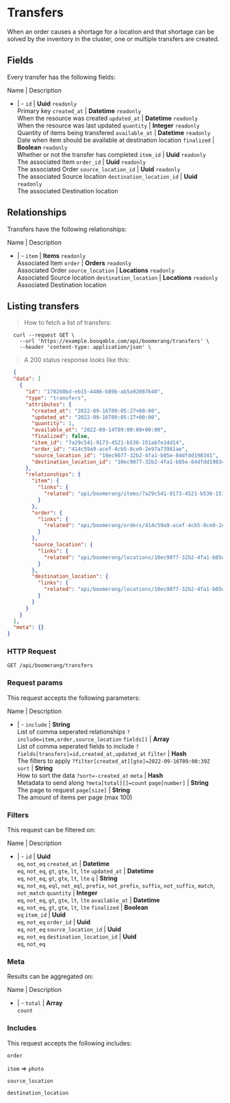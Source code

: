 # Transfers

When an order causes a shortage for a location and that shortage can be solved by the inventory in the cluster, one or multiple transfers are created.

## Fields
Every transfer has the following fields:

Name | Description
- | -
`id` | **Uuid** `readonly`<br>Primary key
`created_at` | **Datetime** `readonly`<br>When the resource was created
`updated_at` | **Datetime** `readonly`<br>When the resource was last updated
`quantity` | **Integer** `readonly`<br>Quantity of items being transfered
`available_at` | **Datetime** `readonly`<br>Date when item should be available at destination location
`finalized` | **Boolean** `readonly`<br>Whether or not the transfer has completed
`item_id` | **Uuid** `readonly`<br>The associated Item
`order_id` | **Uuid** `readonly`<br>The associated Order
`source_location_id` | **Uuid** `readonly`<br>The associated Source location
`destination_location_id` | **Uuid** `readonly`<br>The associated Destination location


## Relationships
Transfers have the following relationships:

Name | Description
- | -
`item` | **Items** `readonly`<br>Associated Item
`order` | **Orders** `readonly`<br>Associated Order
`source_location` | **Locations** `readonly`<br>Associated Source location
`destination_location` | **Locations** `readonly`<br>Associated Destination location


## Listing transfers



> How to fetch a list of transfers:

```shell
  curl --request GET \
    --url 'https://example.booqable.com/api/boomerang/transfers' \
    --header 'content-type: application/json' \
```

> A 200 status response looks like this:

```json
  {
  "data": [
    {
      "id": "170260bd-eb15-4486-b89b-ab5a92087640",
      "type": "transfers",
      "attributes": {
        "created_at": "2022-09-16T09:05:27+00:00",
        "updated_at": "2022-09-16T09:05:27+00:00",
        "quantity": 1,
        "available_at": "2022-09-14T09:00:00+00:00",
        "finalized": false,
        "item_id": "7a29c541-9173-4521-b536-151ab7e14d14",
        "order_id": "414c59a9-acef-4cb5-8ce0-2e97a73981ae",
        "source_location_id": "10ec9077-32b2-4fa1-b85e-84dfdd198341",
        "destination_location_id": "10ec9077-32b2-4fa1-b85e-84dfdd198341"
      },
      "relationships": {
        "item": {
          "links": {
            "related": "api/boomerang/items/7a29c541-9173-4521-b536-151ab7e14d14"
          }
        },
        "order": {
          "links": {
            "related": "api/boomerang/orders/414c59a9-acef-4cb5-8ce0-2e97a73981ae"
          }
        },
        "source_location": {
          "links": {
            "related": "api/boomerang/locations/10ec9077-32b2-4fa1-b85e-84dfdd198341"
          }
        },
        "destination_location": {
          "links": {
            "related": "api/boomerang/locations/10ec9077-32b2-4fa1-b85e-84dfdd198341"
          }
        }
      }
    }
  ],
  "meta": {}
}
```

### HTTP Request

`GET /api/boomerang/transfers`

### Request params

This request accepts the following parameters:

Name | Description
- | -
`include` | **String** <br>List of comma seperated relationships `?include=item,order,source_location`
`fields[]` | **Array** <br>List of comma seperated fields to include `?fields[transfers]=id,created_at,updated_at`
`filter` | **Hash** <br>The filters to apply `?filter[created_at][gte]=2022-09-16T09:00:39Z`
`sort` | **String** <br>How to sort the data `?sort=-created_at`
`meta` | **Hash** <br>Metadata to send along `?meta[total][]=count`
`page[number]` | **String** <br>The page to request
`page[size]` | **String** <br>The amount of items per page (max 100)


### Filters

This request can be filtered on:

Name | Description
- | -
`id` | **Uuid** <br>`eq`, `not_eq`
`created_at` | **Datetime** <br>`eq`, `not_eq`, `gt`, `gte`, `lt`, `lte`
`updated_at` | **Datetime** <br>`eq`, `not_eq`, `gt`, `gte`, `lt`, `lte`
`q` | **String** <br>`eq`, `not_eq`, `eql`, `not_eql`, `prefix`, `not_prefix`, `suffix`, `not_suffix`, `match`, `not_match`
`quantity` | **Integer** <br>`eq`, `not_eq`, `gt`, `gte`, `lt`, `lte`
`available_at` | **Datetime** <br>`eq`, `not_eq`, `gt`, `gte`, `lt`, `lte`
`finalized` | **Boolean** <br>`eq`
`item_id` | **Uuid** <br>`eq`, `not_eq`
`order_id` | **Uuid** <br>`eq`, `not_eq`
`source_location_id` | **Uuid** <br>`eq`, `not_eq`
`destination_location_id` | **Uuid** <br>`eq`, `not_eq`


### Meta

Results can be aggregated on:

Name | Description
- | -
`total` | **Array** <br>`count`


### Includes

This request accepts the following includes:

`order`


`item` => 
`photo`




`source_location`


`destination_location`





